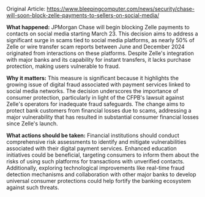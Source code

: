 Original Article: https://www.bleepingcomputer.com/news/security/chase-will-soon-block-zelle-payments-to-sellers-on-social-media/

**What happened:** JPMorgan Chase will begin blocking Zelle payments to contacts on social media starting March 23. This decision aims to address a significant surge in scams tied to social media platforms, as nearly 50% of Zelle or wire transfer scam reports between June and December 2024 originated from interactions on these platforms. Despite Zelle's integration with major banks and its capability for instant transfers, it lacks purchase protection, making users vulnerable to fraud.

**Why it matters:** This measure is significant because it highlights the growing issue of digital fraud associated with payment services linked to social media networks. The decision underscores the importance of consumer protection, particularly in light of the CFPB's lawsuit against Zelle's operators for inadequate fraud safeguards. The change aims to protect bank customers from financial losses due to scams, addressing a major vulnerability that has resulted in substantial consumer financial losses since Zelle's launch.

**What actions should be taken:** Financial institutions should conduct comprehensive risk assessments to identify and mitigate vulnerabilities associated with their digital payment services. Enhanced education initiatives could be beneficial, targeting consumers to inform them about the risks of using such platforms for transactions with unverified contacts. Additionally, exploring technological improvements like real-time fraud detection mechanisms and collaboration with other major banks to develop universal consumer protections could help fortify the banking ecosystem against such threats.